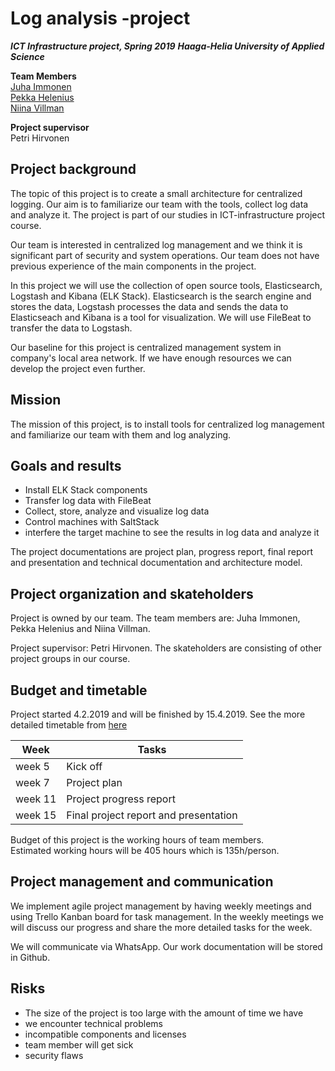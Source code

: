 # Log analysis -project

***ICT Infrastructure project, Spring 2019*** 
***Haaga-Helia University of Applied Science***

**Team Members**  
[Juha Immonen](https://github.com/immonju1)  
[Pekka Helenius](https://github.com/Fincer)  
[Niina Villman](https://github.com/niinavi)

**Project supervisor**  
Petri Hirvonen

## Project background
The topic of this project is to create a small architecture for centralized logging. Our aim is to familiarize our team with the tools, collect log data and analyze it. The project is part of our studies in ICT-infrastructure project course. 

Our team is interested in centralized log management and we think it is significant part of security and system operations. Our team does not have previous experience of the main components in the project.

In this project we will use the collection of open source tools, Elasticsearch, Logstash and Kibana (ELK Stack). Elasticsearch is the search engine and stores the data, Logstash processes the data and sends the data to Elasticseach and Kibana is a tool for visualization. We will use FileBeat to transfer the data to Logstash. 

Our baseline for this project is centralized management system in company's local area network. If we have enough resources we can develop the project even further.

## Mission
The mission of this project, is to install tools for centralized log management and familiarize our team with them and log analyzing. 


## Goals and results
- Install ELK Stack components
- Transfer log data with FileBeat
- Collect, store, analyze and visualize log data
- Control machines with SaltStack
- interfere the target machine to see the results in log data and analyze it


The project documentations are project plan, progress report, final report and presentation and technical documentation and architecture model.

## Project organization and skateholders
Project is owned by our team.
The team members are: Juha Immonen, Pekka Helenius and Niina Villman.

Project supervisor: Petri Hirvonen. 
The skateholders are consisting of other project groups in our course.

## Budget and timetable
Project started 4.2.2019 and will be finished by 15.4.2019. See the more detailed timetable from [here](https://github.com/niinavi/Elkit/blob/master/project_management/schedule.md)


Week | Tasks
---- | -----
week 5 | Kick off
week 7 | Project plan
week 11 | Project progress report
week 15 | Final project report and presentation

Budget of this project is the working hours of team members.  
Estimated working hours will be 405 hours which is 135h/person.


## Project management and communication
We implement agile project management by having weekly meetings and using Trello Kanban board for task management. In the weekly meetings we will discuss our progress and share the more detailed tasks for the week. 

We will communicate via WhatsApp. Our work documentation will be stored in Github.

## Risks
- The size of the project is too large with the amount of time we have
- we encounter technical problems
- incompatible components and licenses
- team member will get sick
- security flaws
